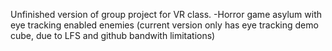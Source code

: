 Unfinished version of group project for VR class.
-Horror game asylum with eye tracking enabled enemies (current version only has eye tracking demo cube, due to LFS and github bandwith limitations)
